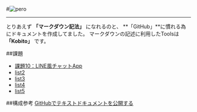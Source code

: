 #![pero](http://pero.jpn.org/wp/wp-content/uploads/2015/06/logo.png "pero")
***
とりあえず **「マークダウン記法」** になれるのと、 **「GitHub」**に慣れる為にドキュメントを作成してました。
マークダウンの記述に利用したToolsは **「Kobito」** です。


##課題
* [課題10：LINE風チャットApp](# "課題10：LINE風チャットApp")
* [list2](kadai_10.md "list2")
* [list3](# "list3")
* [list4](# "list4")
* [list5](# "list5")

##構成参考
[GitHubでテキストドキュメントを公開する](http://qiita.com/hkusu/items/847718366af992439b3f "GitHubでテキストドキュメントを公開する")